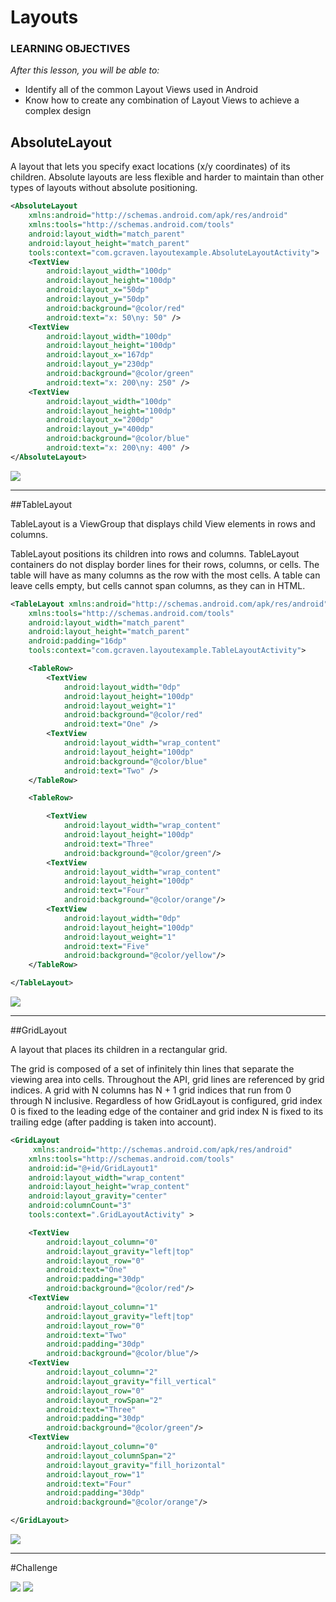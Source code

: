 # Layouts

### LEARNING OBJECTIVES
*After this lesson, you will be able to:*

- Identify all of the common Layout Views used in Android
- Know how to create any combination of Layout Views to achieve a complex design




## AbsoluteLayout

A layout that lets you specify exact locations (x/y coordinates) of its children. Absolute layouts are less flexible and harder to maintain than other types of layouts without absolute positioning.

```xml
<AbsoluteLayout 
    xmlns:android="http://schemas.android.com/apk/res/android"
    xmlns:tools="http://schemas.android.com/tools"
    android:layout_width="match_parent"
    android:layout_height="match_parent"
    tools:context="com.gcraven.layoutexample.AbsoluteLayoutActivity">
    <TextView
        android:layout_width="100dp"
        android:layout_height="100dp"
        android:layout_x="50dp"
        android:layout_y="50dp"
        android:background="@color/red"
        android:text="x: 50\ny: 50" />
    <TextView
        android:layout_width="100dp"
        android:layout_height="100dp"
        android:layout_x="167dp"
        android:layout_y="230dp"
        android:background="@color/green"
        android:text="x: 200\ny: 250" />
    <TextView
        android:layout_width="100dp"
        android:layout_height="100dp"
        android:layout_x="200dp"
        android:layout_y="400dp"
        android:background="@color/blue"
        android:text="x: 200\ny: 400" />
</AbsoluteLayout>
```
 
![](images/absolute.png)


---

##TableLayout

TableLayout is a ViewGroup that displays child View elements in rows and columns.

TableLayout positions its children into rows and columns. TableLayout containers do not display border lines for their rows, columns, or cells. The table will have as many columns as the row with the most cells. A table can leave cells empty, but cells cannot span columns, as they can in HTML.

```xml
<TableLayout xmlns:android="http://schemas.android.com/apk/res/android"
    xmlns:tools="http://schemas.android.com/tools"
    android:layout_width="match_parent"
    android:layout_height="match_parent"
    android:padding="16dp"
    tools:context="com.gcraven.layoutexample.TableLayoutActivity">

    <TableRow>
        <TextView
            android:layout_width="0dp"
            android:layout_height="100dp"
            android:layout_weight="1"
            android:background="@color/red"
            android:text="One" />
        <TextView
            android:layout_width="wrap_content"
            android:layout_height="100dp"
            android:background="@color/blue"
            android:text="Two" />
    </TableRow>

    <TableRow>

        <TextView
            android:layout_width="wrap_content"
            android:layout_height="100dp"
            android:text="Three"
            android:background="@color/green"/>
        <TextView
            android:layout_width="wrap_content"
            android:layout_height="100dp"
            android:text="Four"
            android:background="@color/orange"/>
        <TextView
            android:layout_width="0dp"
            android:layout_height="100dp"
            android:layout_weight="1"
            android:text="Five"
            android:background="@color/yellow"/>
    </TableRow>

</TableLayout>
```
![](images/table.png)

---


##GridLayout

A layout that places its children in a rectangular grid.

The grid is composed of a set of infinitely thin lines that separate the viewing area into cells. Throughout the API, grid lines are referenced by grid indices. A grid with N columns has N + 1 grid indices that run from 0 through N inclusive. Regardless of how GridLayout is configured, grid index 0 is fixed to the leading edge of the container and grid index N is fixed to its trailing edge (after padding is taken into account).

```xml
<GridLayout 
	 xmlns:android="http://schemas.android.com/apk/res/android"
    xmlns:tools="http://schemas.android.com/tools"
    android:id="@+id/GridLayout1"
    android:layout_width="wrap_content"
    android:layout_height="wrap_content"
    android:layout_gravity="center"
    android:columnCount="3"
    tools:context=".GridLayoutActivity" >

    <TextView
        android:layout_column="0"
        android:layout_gravity="left|top"
        android:layout_row="0"
        android:text="One"
        android:padding="30dp"
        android:background="@color/red"/>
    <TextView
        android:layout_column="1"
        android:layout_gravity="left|top"
        android:layout_row="0"
        android:text="Two"
        android:padding="30dp"
        android:background="@color/blue"/>
    <TextView
        android:layout_column="2"
        android:layout_gravity="fill_vertical"
        android:layout_row="0"
        android:layout_rowSpan="2"
        android:text="Three"
        android:padding="30dp"
        android:background="@color/green"/>
    <TextView
        android:layout_column="0"
        android:layout_columnSpan="2"
        android:layout_gravity="fill_horizontal"
        android:layout_row="1"
        android:text="Four"
        android:padding="30dp"
        android:background="@color/orange"/>

</GridLayout>
```
![](images/grid.png)


---


#Challenge

![](images/grid_challenge.png)
![](images/table_challenge.png)